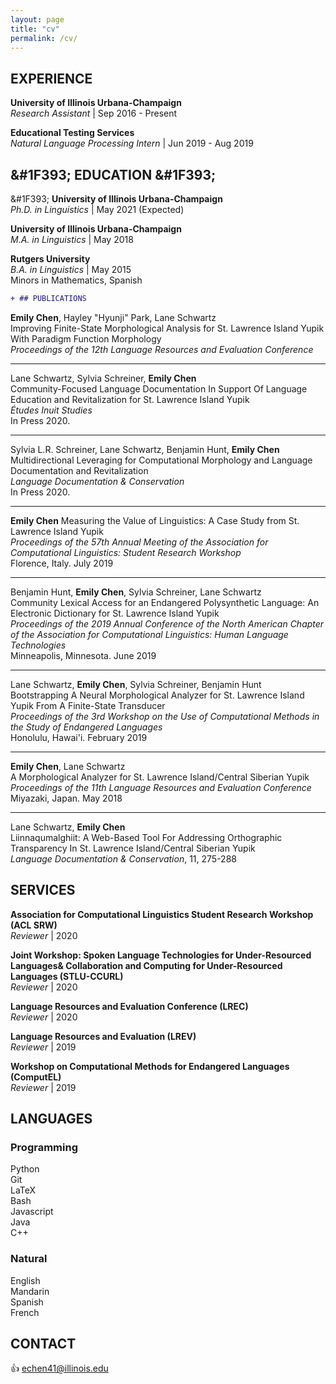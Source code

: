 ```yaml
---
layout: page
title: "cv"
permalink: /cv/
---
```


## EXPERIENCE

**University of Illinois Urbana-Champaign**  
*Research Assistant* | Sep 2016 - Present

**Educational Testing Services**  
*Natural Language Processing Intern* | Jun 2019 - Aug 2019


## &#1F393; EDUCATION &#1F393; 

&#1F393; 
**University of Illinois Urbana-Champaign**  
*Ph.D. in Linguistics* | May 2021 (Expected)

**University of Illinois Urbana-Champaign**  
*M.A. in Linguistics* | May 2018

**Rutgers University**  
*B.A. in Linguistics* | May 2015  
Minors in Mathematics, Spanish


```diff
+ ## PUBLICATIONS
```

**Emily Chen**, Hayley "Hyunji" Park, Lane Schwartz  
Improving Finite-State Morphological Analysis for St. Lawrence Island Yupik With Paradigm Function Morphology  
*Proceedings of the 12th Language Resources and Evaluation Conference*  

---

Lane Schwartz, Sylvia Schreiner, **Emily Chen**  
Community-Focused Language Documentation In Support Of Language Education and Revitalization for St. Lawrence Island Yupik  
*Études Inuit Studies*  
In Press 2020.

---

Sylvia L.R. Schreiner, Lane Schwartz, Benjamin Hunt, **Emily Chen**  
Multidirectional Leveraging for Computational Morphology and Language Documentation and Revitalization  
*Language Documentation & Conservation*  
In Press 2020.

---

**Emily Chen**
Measuring the Value of Linguistics: A Case Study from St. Lawrence Island Yupik  
*Proceedings of the 57th Annual Meeting of the Association for Computational Linguistics: Student Research Workshop*  
Florence, Italy. July 2019

---

Benjamin Hunt, **Emily Chen**, Sylvia Schreiner, Lane Schwartz  
Community Lexical Access for an Endangered Polysynthetic Language: An Electronic Dictionary for St. Lawrence Island Yupik  
*Proceedings of the 2019 Annual Conference of the North American Chapter of the Association for Computational Linguistics: Human Language Technologies*  
Minneapolis, Minnesota. June 2019

---

Lane Schwartz, **Emily Chen**, Sylvia Schreiner, Benjamin Hunt  
Bootstrapping A Neural Morphological Analyzer for St. Lawrence Island Yupik From A Finite-State Transducer  
*Proceedings of the 3rd Workshop on the Use of Computational Methods in the Study of Endangered Languages*  
Honolulu, Hawai'i. February 2019

---

**Emily Chen**, Lane Schwartz  
A Morphological Analyzer for St. Lawrence Island/Central Siberian Yupik  
*Proceedings of the 11th Language Resources and Evaluation Conference*  
Miyazaki, Japan. May 2018

---

Lane Schwartz, **Emily Chen**  
Liinnaqumalghiit: A Web-Based Tool For Addressing Orthographic Transparency In St. Lawrence Island/Central Siberian Yupik  
*Language Documentation & Conservation*, 11, 275-288


## SERVICES

**Association for Computational Linguistics Student Research Workshop (ACL SRW)**  
*Reviewer* | 2020

**Joint Workshop: Spoken Language Technologies for Under-Resourced Languages\& Collaboration and Computing for Under-Resourced Languages (STLU-CCURL)**   
*Reviewer* | 2020

**Language Resources and Evaluation Conference (LREC)**  
*Reviewer* | 2020

**Language Resources and Evaluation (LREV)**  
*Reviewer* | 2019

**Workshop on Computational Methods for Endangered Languages (ComputEL)**  
*Reviewer* | 2019


## LANGUAGES

### Programming

Python  
Git  
LaTeX  
Bash  
Javascript  
Java  
C++  

### Natural

English  
Mandarin  
Spanish  
French  


## CONTACT
:+1: echen41@illinois.edu
